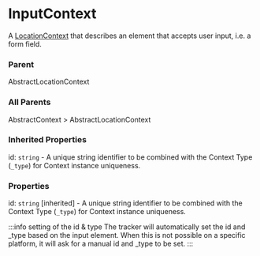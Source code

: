 # InputContext
A [LocationContext](/taxonomy/reference/location-contexts/overview.md)  that describes an element that accepts user input, i.e. a form field.

### Parent
AbstractLocationContext

### All Parents
AbstractContext > AbstractLocationContext

### Inherited Properties
id: `string` - A unique string identifier to be combined with the Context Type (`_type`) 
for Context instance uniqueness.

### Properties
id: `string` [inherited] - A unique string identifier to be combined with the Context Type (`_type`) 
for Context instance uniqueness.

:::info setting of the id & type
The tracker will automatically set the id and _type based on the input element. When this is not possible on a specific platform, it will ask for a manual id and _type to be set.
:::
